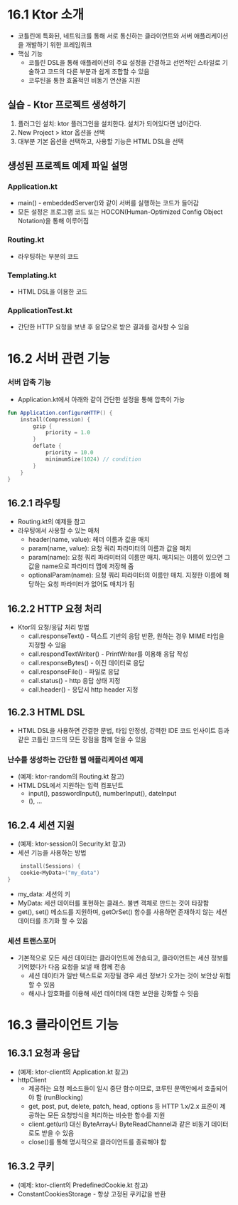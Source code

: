 # 16.1 Ktor 소개

* 코틀린에 특화된, 네트워크를 통해 서로 통신하는 클라이언트와 서버 애플리케이션을 개발하기 위한 프레임워크
* 핵심 기능
    * 코틀린 DSL을 통해 애플레이션의 주요 설정을 간결하고 선언적인 스타일로 기술하고 코드의 다른 부분과 쉽게 조합할 수 있음
    * 코루틴을 통한 효율적인 비동기 연산을 지원

## 실습 - Ktor 프로젝트 생성하기

1. 플러그인 설치: ktor 플러그인을 설치한다. 설치가 되어있다면 넘어간다.
2. New Project > ktor 옵션을 선택
3. 대부분 기본 옵션을 선택하고, 사용할 기능은 HTML DSL을 선택

## 생성된 프로젝트 예제 파일 설명

### Application.kt

* main() - embeddedServer()와 같이 서버를 실행하는 코드가 들어감
* 모든 설정은 프로그램 코드 또는 HOCON(Human-Optimized Config Object Notation)을 통해 이루어짐

### Routing.kt

* 라우팅하는 부분의 코드

### Templating.kt

* HTML DSL을 이용한 코드

### ApplicationTest.kt

* 간단한 HTTP 요청을 보낸 후 응답으로 받은 결과를 검사할 수 있음

# 16.2 서버 관련 기능

### 서버 압축 기능

* Application.kt에서 아래와 같이 간단한 설정을 통해 압축이 가능

```kotlin
fun Application.configureHTTP() {
    install(Compression) {
        gzip {
            priority = 1.0
        }
        deflate {
            priority = 10.0
            minimumSize(1024) // condition
        }
    }
}
```

## 16.2.1 라우팅

* Routing.kt의 예제들 참고
* 라우팅에서 사용할 수 있는 매처 
  * header(name, value): 헤더 이름과 값을 매치
  * param(name, value): 요청 쿼리 파라미터의 이름과 값을 매치
  * param(name): 요청 쿼리 파라미터의 이름만 매치. 매치되는 이름이 있으면 그 값을 name으로 파라미터 맵에 저장해 줌 
  * optionalParam(name): 요청 쿼리 파라미터의 이름만 매치. 지정한 이름에 해당하는 요청 파라미터가 없어도 매치가 됨

## 16.2.2 HTTP 요청 처리

* Ktor의 요청/응답 처리 방법
    * call.responseText() - 텍스트 기반의 응답 반환, 원하는 경우 MIME 타입을 지정할 수 있음
    * call.respondTextWriter() - PrintWriter를 이용해 응답 작성
    * call.responseBytes() - 이진 데이터로 응답
    * call.responseFile() - 파일로 응답
    * call.status() - http 응답 상태 지정
    * call.header() - 응답시 http header 지정

## 16.2.3 HTML DSL

* HTML DSL을 사용하면 간결한 문법, 타입 안정성, 강력한 IDE 코드 인사이트 등과 같은 코틀린 코드의 모든 장점을 함께 얻을 수 있음

### 난수를 생성하는 간단한 웹 애플리케이션 예제

* (예제: ktor-random의 Routing.kt 참고) 
* HTML DSL에서 지원하는 입력 컴포넌트
  * input(), passwordInput(), numberInput(), dateInput
  * (), ... 

## 16.2.4 세션 지원

* (예제: ktor-session이 Security.kt 참고)
* 세션 기능을 사용하는 방법
```kotlin
    install(Sessions) {
    cookie<MyData>("my_data")
}
```
  * my_data: 세션의 키 
  * MyData: 세션 데이터를 표현하는 클래스. 불변 객체로 만드는 것이 타장함
  * get(), set() 메소드를 지원하며, getOrSet() 함수를 사용하면 존재하지 않는 세션 데이터를 초기화 할 수 있음

### 세션 트랜스포머
* 기본적으로 모든 세션 데이터는 클라이언트에 전송되고, 클라이언트는 세션 정보를 기억했다가 다음 요청을 보낼 때 함께 전송
  * 세션 데이터가 일반 텍스트로 저장될 경우 세션 정보가 오가는 것이 보안상 위험할 수 있음
  * 해시나 암호화를 이용해 세션 데이터에 대한 보안을 강화할 수 잇음

# 16.3 클라이언트 기능
## 16.3.1 요청과 응답
* (예제: ktor-client의 Application.kt 참고)
* httpClient
  * 제공하는 요청 메소드들이 일시 중단 함수이므로, 코루틴 문맥안에서 호출되어야 함 (runBlocking)
  * get, post, put, delete, patch, head, options 등 HTTP 1.x/2.x 표준이 제공하는 모든 요청방식을 처리하는 비슷한 함수를 지원
  * client.get<String>(url) 대신 ByteArray나 ByteReadChannel과 같은 비동기 데이터로도 받을 수 있음
  * close()를 통해 명시적으로 클라이언트를 종료해야 함

## 16.3.2 쿠키
* (예제: ktor-client의 PredefinedCookie.kt 참고)
* ConstantCookiesStorage - 항상 고정된 쿠키값을 반환